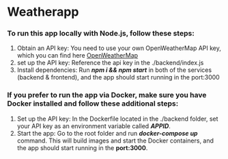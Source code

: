 # Weatherapp

### To run this app locally with Node.js, follow these steps:

1. Obtain an API key: You need to use your own OpenWeatherMap API key, which you can find here [OpenWeatherMap](https://openweathermap.org/)
2. set up the API key: Reference the api key in the ./backend/index.js 
3. Install dependencies: Run ***npm i && npm start*** in both of the services (backend & frontend), and the app should start running in the port:3000


   
### If you prefer to run the app via Docker, make sure you have Docker installed and follow these additional steps:

1. Set up the API key: In the Dockerfile located in the ./backend folder, set your API key as an environment variable called ***APPID***.
2. Start the app: Go to the root folder and run ***docker-compose up*** command. This will build images and start the Docker containers, and the app should start running in the **port:3000**.





